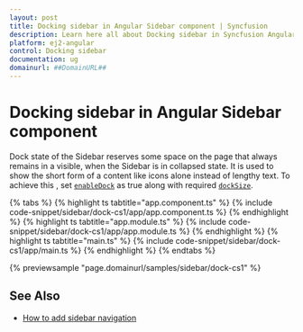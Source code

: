 ```yaml
---
layout: post
title: Docking sidebar in Angular Sidebar component | Syncfusion
description: Learn here all about Docking sidebar in Syncfusion Angular Sidebar component of Syncfusion Essential JS 2 and more.
platform: ej2-angular
control: Docking sidebar 
documentation: ug
domainurl: ##DomainURL##
---
```


# Docking sidebar in Angular Sidebar component

Dock state of the Sidebar reserves some space on the page that always remains in a visible, when the Sidebar is in collapsed state. It is used to show the short form of a content like icons alone instead of lengthy text. To achieve this , set [`enableDock`](https://ej2.syncfusion.com/angular/documentation/api/sidebar/#enabledock) as true along with required [`dockSize`](https://ej2.syncfusion.com/angular/documentation/api/sidebar/#docksize).

{% tabs %}
{% highlight ts tabtitle="app.component.ts" %}
{% include code-snippet/sidebar/dock-cs1/app/app.component.ts %}
{% endhighlight %}
{% highlight ts tabtitle="app.module.ts" %}
{% include code-snippet/sidebar/dock-cs1/app/app.module.ts %}
{% endhighlight %}
{% highlight ts tabtitle="main.ts" %}
{% include code-snippet/sidebar/dock-cs1/app/main.ts %}
{% endhighlight %}
{% endtabs %}
  
{% previewsample "page.domainurl/samples/sidebar/dock-cs1" %}

## See Also

* [How to add sidebar navigation](./how-to/sidebar-with-treeview)